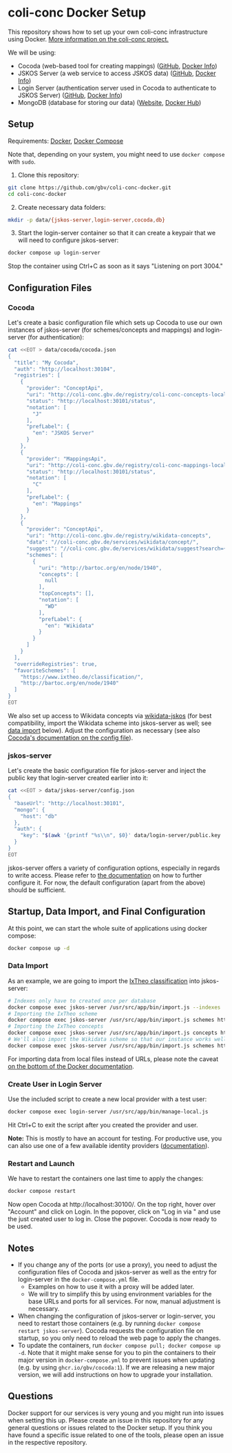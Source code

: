 # coli-conc Docker Setup
This repository shows how to set up your own coli-conc infrastructure using Docker. [More information on the coli-conc project.](https://coli-conc.gbv.de)

We will be using:
- Cocoda (web-based tool for creating mappings) ([GitHub](https://github.com/gbv/cocoda), [Docker Info](https://github.com/gbv/cocoda/blob/dev/docker/README.md))
- JSKOS Server (a web service to access JSKOS data) ([GitHub](https://github.com/gbv/jskos-server), [Docker Info](https://github.com/gbv/jskos-server/blob/master/docker/README.md))
- Login Server (authentication server used in Cocoda to authenticate to JSKOS Server) ([GitHub](https://github.com/gbv/login-server), [Docker Info](https://github.com/gbv/login-server/blob/master/docker/README.md))
- MongoDB (database for storing our data) ([Website](https://www.mongodb.com), [Docker Hub](https://hub.docker.com/_/mongo))

## Setup
Requirements: [Docker](https://docs.docker.com/engine/), [Docker Compose](https://docs.docker.com/compose/)

Note that, depending on your system, you might need to use `docker compose` with `sudo`.

1. Clone this repository:
```bash
git clone https://github.com/gbv/coli-conc-docker.git
cd coli-conc-docker
```

2. Create necessary data folders:
```bash
mkdir -p data/{jskos-server,login-server,cocoda,db}
```

3. Start the login-server container so that it can create a keypair that we will need to configure jskos-server:

```bash
docker compose up login-server
```

Stop the container using Ctrl+C as soon as it says "Listening on port 3004."

## Configuration Files

### Cocoda
Let's create a basic configuration file which sets up Cocoda to use our own instances of jskos-server (for schemes/concepts and mappings) and login-server (for authentication):

```bash
cat <<EOT > data/cocoda/cocoda.json
{
  "title": "My Cocoda",
  "auth": "http://localhost:30104",
  "registries": [
    {
      "provider": "ConceptApi",
      "uri": "http://coli-conc.gbv.de/registry/coli-conc-concepts-local",
      "status": "http://localhost:30101/status",
      "notation": [
        "J"
      ],
      "prefLabel": {
        "en": "JSKOS Server"
      }
    },
    {
      "provider": "MappingsApi",
      "uri": "http://coli-conc.gbv.de/registry/coli-conc-mappings-local",
      "status": "http://localhost:30101/status",
      "notation": [
        "C"
      ],
      "prefLabel": {
        "en": "Mappings"
      }
    },
    {
      "provider": "ConceptApi",
      "uri": "http://coli-conc.gbv.de/registry/wikidata-concepts",
      "data": "//coli-conc.gbv.de/services/wikidata/concept/",
      "suggest": "//coli-conc.gbv.de/services/wikidata/suggest?search={searchTerms}",
      "schemes": [
        {
          "uri": "http://bartoc.org/en/node/1940",
          "concepts": [
            null
          ],
          "topConcepts": [],
          "notation": [
            "WD"
          ],
          "prefLabel": {
            "en": "Wikidata"
          }
        }
      ]
    }
  ],
  "overrideRegistries": true,
  "favoriteSchemes": [
    "https://www.ixtheo.de/classification/",
    "http://bartoc.org/en/node/1940"
  ]
}
EOT
```

We also set up access to Wikidata concepts via [wikidata-jskos](https://github.com/gbv/wikidata-jskos) (for best compatibility, import the Wikidata scheme into jskos-server as well; see [data import](#data-import) below). Adjust the configuration as necessary (see also [Cocoda's documentation on the config file](https://github.com/gbv/cocoda#configuration)).

### jskos-server
Let's create the basic configuration file for jskos-server and inject the public key that login-server created earlier into it:

```bash
cat <<EOT > data/jskos-server/config.json
{
  "baseUrl": "http://localhost:30101",
  "mongo": {
    "host": "db"
  },
  "auth": {
    "key": "$(awk '{printf "%s\\n", $0}' data/login-server/public.key  | rev | cut -c3- | rev)"
  }
}
EOT
```

jskos-server offers a variety of configuration options, especially in regards to write access. Please refer to [the documentation](https://github.com/gbv/jskos-server#configuration) on how to further configure it. For now, the default configuration (apart from the above) should be sufficient.

## Startup, Data Import, and Final Configuration
At this point, we can start the whole suite of applications using docker compose:

```bash
docker compose up -d
```

### Data Import
As an example, we are going to import the [IxTheo classification](https://www.ixtheo.de) into jskos-server:

```bash
# Indexes only have to created once per database
docker compose exec jskos-server /usr/src/app/bin/import.js --indexes
# Importing the IxTheo scheme
docker compose exec jskos-server /usr/src/app/bin/import.js schemes https://raw.githubusercontent.com/gbv/jskos-data/master/ixtheo/ixtheo-scheme.json
# Importing the IxTheo concepts
docker compose exec jskos-server /usr/src/app/bin/import.js concepts https://raw.githubusercontent.com/gbv/jskos-data/master/ixtheo/ixtheo.ndjson
# We'll also import the Wikidata scheme so that our instance works well with mappings containing Wikidata concepts:
docker compose exec jskos-server /usr/src/app/bin/import.js schemes https://coli-conc.gbv.de/api/voc?uri=http://bartoc.org/en/node/1940
```

For importing data from local files instead of URLs, please note the caveat [on the bottom of the Docker documentation](https://github.com/gbv/jskos-server/blob/master/docker/README.md).

### Create User in Login Server
Use the included script to create a new local provider with a test user:

```bash
docker compose exec login-server /usr/src/app/bin/manage-local.js
```

Hit Ctrl+C to exit the script after you created the provider and user.

**Note:** This is mostly to have an account for testing. For productive use, you can also use one of a few available identity providers ([documentation](https://github.com/gbv/login-server#strategies)).

### Restart and Launch
We have to restart the containers one last time to apply the changes:

```bash
docker compose restart
```

Now open Cocoda at http://localhost:30100/. On the top right, hover over "Account" and click on Login. In the popover, click on "Log in via <name of your provider>" and use the just created user to log in. Close the popover. Cocoda is now ready to be used.

## Notes
- If you change any of the ports (or use a proxy), you need to adjust the configuration files of Cocoda and jskos-server as well as the entry for login-server in the `docker-compose.yml` file.
  - Examples on how to use it with a proxy will be added later.
  - We will try to simplify this by using environment variables for the base URLs and ports for all services. For now, manual adjustment is necessary.
- When changing the configuration of jskos-server or login-server, you need to restart those containers (e.g. by running `docker compose restart jskos-server`). Cocoda requests the configuration file on startup, so you only need to reload the web page to apply the changes.
- To update the containers, run `docker compose pull; docker compose up -d`. Note that it might make sense for you to pin the containers to their major version in `docker-compose.yml` to prevent issues when updating (e.g. by using `ghcr.io/gbv/cocoda:1`). If we are releasing a new major version, we will add instructions on how to upgrade your installation.

## Questions
Docker support for our services is very young and you might run into issues when setting this up. Please create an issue in this repository for any general questions or issues related to the Docker setup. If you think you have found a specific issue related to one of the tools, please open an issue in the respective repository.
